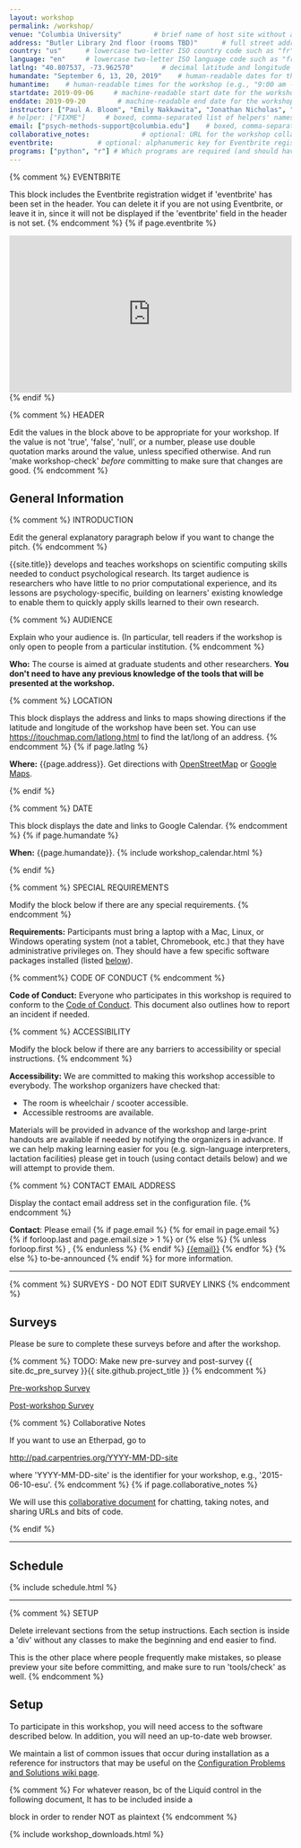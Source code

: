 ```yaml
---
layout: workshop
permalink: /workshop/
venue: "Columbia University"        # brief name of host site without address (e.g., "Euphoric State University")
address: "Butler Library 2nd floor (rooms TBD)"      # full street address of workshop (e.g., "Room A, 123 Forth Street, Blimingen, Euphoria")
country: "us"      # lowercase two-letter ISO country code such as "fr" (see https://en.wikipedia.org/wiki/ISO_3166-1#Current_codes)
language: "en"     # lowercase two-letter ISO language code such as "fr" (see https://en.wikipedia.org/wiki/List_of_ISO_639-1_codes)
latlng: "40.807537, -73.962570"       # decimal latitude and longitude of workshop venue (e.g., "41.7901128,-87.6007318" - use https://www.latlong.net/)
humandate: "September 6, 13, 20, 2019"    # human-readable dates for the workshop (e.g., "Feb 17-18, 2020")
humantime:    # human-readable times for the workshop (e.g., "9:00 am - 4:30 pm")
startdate: 2019-09-06     # machine-readable start date for the workshop in YYYY-MM-DD format like 2015-01-01
enddate: 2019-09-20        # machine-readable end date for the workshop in YYYY-MM-DD format like 2015-01-02
instructor: ["Paul A. Bloom", "Emily Nakkawita", "Jonathan Nicholas", "Ellen Tedeschi", "Monica Thieu", "Michelle VanTieghem"] # boxed, comma-separated list of instructors' names as strings, like ["Kay McNulty", "Betty Jennings", "Betty Snyder"]
# helper: ["FIXME"]     # boxed, comma-separated list of helpers' names, like ["Marlyn Wescoff", "Fran Bilas", "Ruth Lichterman"]
email: ["psych-methods-support@columbia.edu"]    # boxed, comma-separated list of contact email addresses for the host, lead instructor, or whoever else is handling questions, like ["marlyn.wescoff@example.org", "fran.bilas@example.org", "ruth.lichterman@example.org"]
collaborative_notes:             # optional: URL for the workshop collaborative notes, e.g. an Etherpad or Google Docs document
eventbrite:           # optional: alphanumeric key for Eventbrite registration, e.g., "1234567890AB" (if Eventbrite is being used)
programs: ["python", "r"] # Which programs are required (and should have installation instructions printed to the page?)
---
```


{% comment %}
EVENTBRITE

This block includes the Eventbrite registration widget if
'eventbrite' has been set in the header.  You can delete it if you
are not using Eventbrite, or leave it in, since it will not be
displayed if the 'eventbrite' field in the header is not set.
{% endcomment %}
{% if page.eventbrite %}
  <iframe
    src="https://www.eventbrite.com/tickets-external?eid={{page.eventbrite}}&ref=etckt"
    frameborder="0"
    width="100%"
    height="280px"
    scrolling="auto">
  </iframe>
{% endif %}

{% comment %}
  HEADER

  Edit the values in the block above to be appropriate for your workshop.
  If the value is not 'true', 'false', 'null', or a number, please use
  double quotation marks around the value, unless specified otherwise.
  And run 'make workshop-check' *before* committing to make sure that changes are good.
{% endcomment %}

<h2 id="general">General Information</h2>

{% comment %}
  INTRODUCTION

  Edit the general explanatory paragraph below if you want to change
  the pitch.
{% endcomment %}

<p>
  {{site.title}} develops and teaches workshops on scientific computing skills needed to conduct
  psychological research. Its target audience is researchers who have little to no prior computational experience, 
  and its lessons are psychology-specific, building on learners' existing knowledge to enable them to quickly 
  apply skills learned to their own research.
</p>

{% comment %}
  AUDIENCE

  Explain who your audience is.  (In particular, tell readers if the
  workshop is only open to people from a particular institution.
{% endcomment %}

<p id="who">
  <strong>Who:</strong>
  The course is aimed at graduate students and other researchers.
  <strong>
    You don't need to have any previous knowledge of the tools
    that will be presented at the workshop.
  </strong>
</p>

{% comment %}
  LOCATION

  This block displays the address and links to maps showing directions
  if the latitude and longitude of the workshop have been set.  You
  can use https://itouchmap.com/latlong.html to find the lat/long of an
  address.
{% endcomment %}
{% if page.latlng %}
  <p id="where">
    <strong>Where:</strong>
    {{page.address}}.
    Get directions with
    <a href="//www.openstreetmap.org/?mlat={{page.latlng | replace:',','&mlon='}}&zoom=16">OpenStreetMap</a>
    or
    <a href="//maps.google.com/maps?q={{page.latlng}}">Google Maps</a>.
  </p>
{% endif %}

{% comment %}
  DATE

  This block displays the date and links to Google Calendar.
{% endcomment %}
{% if page.humandate %}
  <p id="when">
    <strong>When:</strong>
    {{page.humandate}}.
    {% include workshop_calendar.html %}
  </p>
{% endif %}

{% comment %}
  SPECIAL REQUIREMENTS

  Modify the block below if there are any special requirements.
{% endcomment %}
<p id="requirements">
  <strong>Requirements:</strong> Participants must bring a laptop with a
  Mac, Linux, or Windows operating system (not a tablet, Chromebook, etc.) that they have administrative privileges on.
  They should have a few specific software packages installed (listed <a href="#setup">below</a>).
</p>

{% comment%} CODE OF CONDUCT {% endcomment %}
<p id="code-of-conduct">
  <strong>Code of Conduct:</strong> Everyone who participates in this workshop is required to conform to the
  <a href="https://docs.carpentries.org/topic_folders/policies/code-of-conduct.html">Code of Conduct</a>.
  This document also outlines how to report an incident if needed.
</p>


{% comment %}
  ACCESSIBILITY

  Modify the block below if there are any barriers to accessibility or
  special instructions.
{% endcomment %}
<p id="accessibility">
  <strong>Accessibility:</strong> We are committed to making this workshop
  accessible to everybody.
  The workshop organizers have checked that:
</p>
<ul>
  <li>The room is wheelchair / scooter accessible.</li>
  <li>Accessible restrooms are available.</li>
</ul>
<p>
  Materials will be provided in advance of the workshop and
  large-print handouts are available if needed by notifying the
  organizers in advance.  If we can help making learning easier for
  you (e.g. sign-language interpreters, lactation facilities) please
  get in touch (using contact details below) and we will
  attempt to provide them.
</p>

{% comment %}
  CONTACT EMAIL ADDRESS

  Display the contact email address set in the configuration file.
{% endcomment %}
<p id="contact">
  <strong>Contact</strong>:
  Please email
  {% if page.email %}
    {% for email in page.email %}
      {% if forloop.last and page.email.size > 1 %}
        or
      {% else %}
        {% unless forloop.first %}
          ,
        {% endunless %}
      {% endif %}
      <a href='mailto:{{email}}'>{{email}}</a>
    {% endfor %}
  {% else %}
    to-be-announced
  {% endif %}
  for more information.
</p>

<hr/>

{% comment %}  SURVEYS - DO NOT EDIT SURVEY LINKS {% endcomment %}
<h2 id="surveys">Surveys</h2>
<p>Please be sure to complete these surveys before and after the workshop.</p>
{% comment %} TODO: Make new pre-survey and post-survey {{ site.dc_pre_survey }}{{ site.github.project_title }} {% endcomment %}
<p><a href="{{ site.pre_survey }}">Pre-workshop Survey</a></p>
<p><a href="">Post-workshop Survey</a></p>

{% comment %}
  Collaborative Notes

  If you want to use an Etherpad, go to

  http://pad.carpentries.org/YYYY-MM-DD-site

  where 'YYYY-MM-DD-site' is the identifier for your workshop,
  e.g., '2015-06-10-esu'.
{% endcomment %}
{% if page.collaborative_notes %}
  <p id="collaborative_notes">
    We will use this <a href="{{page.collaborative_notes}}">collaborative document</a> for chatting, taking notes, and sharing URLs and bits of code.
  </p>
{% endif %}

<hr/>

<h2 id="schedule">Schedule</h2>

{% include schedule.html %}

<hr/>

{% comment %}
  SETUP

  Delete irrelevant sections from the setup instructions.  Each
  section is inside a 'div' without any classes to make the beginning
  and end easier to find.

  This is the other place where people frequently make mistakes, so
  please preview your site before committing, and make sure to run
  'tools/check' as well.
{% endcomment %}

<h2 id="setup">Setup</h2>

<p>
  To participate in this workshop,
  you will need access to the software described below.
  In addition, you will need an up-to-date web browser.
</p>
<p>
  We maintain a list of common issues that occur during installation as a reference for instructors
  that may be useful on the
  <a href = "{{site.swc_github}}/workshop-template/wiki/Configuration-Problems-and-Solutions">Configuration Problems and Solutions wiki page</a>.
</p>

{% comment %}
  For whatever reason, bc of the Liquid control in the following document,
  It has to be included inside a <p></p> block in order to render NOT as plaintext
{% endcomment %}

<p>
  {% include workshop_downloads.html %}
</p>
